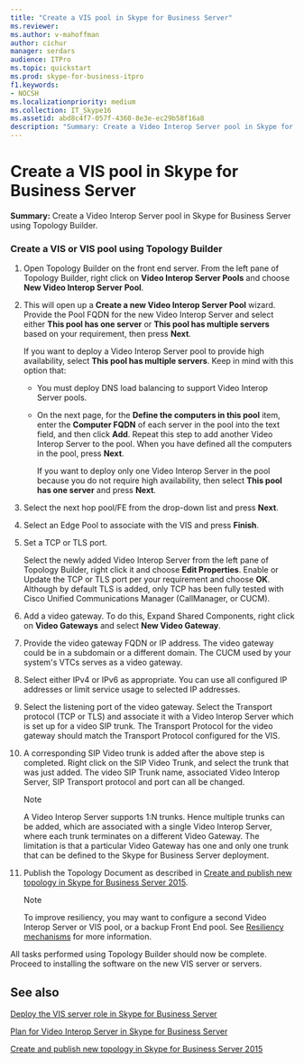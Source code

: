 ```yaml
---
title: "Create a VIS pool in Skype for Business Server"
ms.reviewer: 
ms.author: v-mahoffman
author: cichur
manager: serdars
audience: ITPro
ms.topic: quickstart
ms.prod: skype-for-business-itpro
f1.keywords:
- NOCSH
ms.localizationpriority: medium
ms.collection: IT_Skype16
ms.assetid: abd8c4f7-057f-4360-8e3e-ec29b58f16a8
description: "Summary: Create a Video Interop Server pool in Skype for Business Server using Topology Builder."
---
```


# Create a VIS pool in Skype for Business Server
 
**Summary:** Create a Video Interop Server pool in Skype for Business Server using Topology Builder.
  
### Create a VIS or VIS pool using Topology Builder

1. Open Topology Builder on the front end server. From the left pane of Topology Builder, right click on **Video Interop Server Pools** and choose **New Video Interop Server Pool**. 
    
2. This will open up a **Create a new Video Interop Server Pool** wizard. Provide the Pool FQDN for the new Video Interop Server and select either **This pool has one server** or **This pool has multiple servers** based on your requirement, then press **Next**.
    
    If you want to deploy a Video Interop Server pool to provide high availability, select **This pool has multiple servers**. Keep in mind with this option that: 
    
    - You must deploy DNS load balancing to support Video Interop Server pools. 
    
   - On the next page, for the **Define the computers in this pool** item, enter the **Computer FQDN** of each server in the pool into the text field, and then click **Add**. Repeat this step to add another Video Interop Server to the pool. When you have defined all the computers in the pool, press **Next**.
    
     If you want to deploy only one Video Interop Server in the pool because you do not require high availability, then select **This pool has one server** and press **Next**.
    
3. Select the next hop pool/FE from the drop-down list and press **Next**.
    
4. Select an Edge Pool to associate with the VIS and press **Finish**.
    
5. Set a TCP or TLS port.
    
    Select the newly added Video Interop Server from the left pane of Topology Builder, right click it and choose **Edit Properties**. Enable or Update the TCP or TLS port per your requirement and choose **OK**. Although by default TLS is added, only TCP has been fully tested with Cisco Unified Communications Manager (CallManager, or CUCM).
    
6. Add a video gateway. To do this, Expand Shared Components, right click on **Video Gateways** and select **New Video Gateway**.
    
7. Provide the video gateway FQDN or IP address. The video gateway could be in a subdomain or a different domain. The CUCM used by your system's VTCs serves as a video gateway.
    
8. Select either IPv4 or IPv6 as appropriate. You can use all configured IP addresses or limit service usage to selected IP addresses.
    
9. Select the listening port of the video gateway. Select the Transport protocol (TCP or TLS) and associate it with a Video Interop Server which is set up for a video SIP trunk. The Transport Protocol for the video gateway should match the Transport Protocol configured for the VIS.
    
10. A corresponding SIP Video trunk is added after the above step is completed. Right click on the SIP Video Trunk, and select the trunk that was just added. The video SIP Trunk name, associated Video Interop Server, SIP Transport protocol and port can all be changed. 
    
    > [!NOTE]
    >  A Video Interop Server supports 1:N trunks. Hence multiple trunks can be added, which are associated with a single Video Interop Server, where each trunk terminates on a different Video Gateway. The limitation is that a particular Video Gateway has one and only one trunk that can be defined to the Skype for Business Server deployment.
  
11. Publish the Topology Document as described in [Create and publish new topology in Skype for Business Server 2015](../../deploy/install/create-and-publish-new-topology.md).
    
    > [!NOTE]
    > To improve resiliency, you may want to configure a second Video Interop Server or VIS pool, or a backup Front End pool. See [Resiliency mechanisms](../../plan-your-deployment/video-interop-server.md#resiliency) for more information.
  
All tasks performed using Topology Builder should now be complete. Proceed to installing the software on the new VIS server or servers.
## See also

[Deploy the VIS server role in Skype for Business Server](deploy-the-vis-server-role.md)

[Plan for Video Interop Server in Skype for Business Server](../../plan-your-deployment/video-interop-server.md)
  
[Create and publish new topology in Skype for Business Server 2015](../../deploy/install/create-and-publish-new-topology.md)
